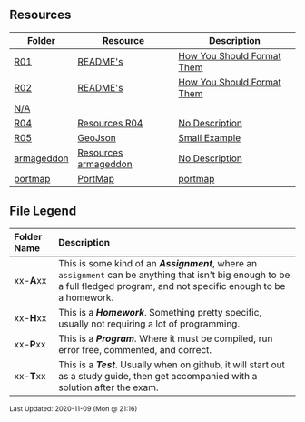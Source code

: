 ## Resources
| Folder | Resource | Description|
 | ------------|------------|------------|
 | [R01](https://github.com/rugbyprof/5443-Spatial-Data-Structures/tree/master/Resources/R01) | [ README's ](https://github.com/rugbyprof/5443-Spatial-Data-Structures/tree/master/Resources/R01) | [ How You Should Format Them](https://github.com/rugbyprof/5443-Spatial-Data-Structures/tree/master/Resources/R01) | [R01](https://github.com/rugbyprof/5443-Spatial-Data-Structures/tree/master/Resources/R01) | [ README's For Assignments](https://github.com/rugbyprof/5443-Spatial-Data-Structures/tree/master/Resources/R01) | [R01](https://github.com/rugbyprof/5443-Spatial-Data-Structures/tree/master/Resources/R01) | [ Common Errors](https://github.com/rugbyprof/5443-Spatial-Data-Structures/tree/master/Resources/R01) | [R01](https://github.com/rugbyprof/5443-Spatial-Data-Structures/tree/master/Resources/R01) | [ Example Assignment README](https://github.com/rugbyprof/5443-Spatial-Data-Structures/tree/master/Resources/R01) | [R01](https://github.com/rugbyprof/5443-Spatial-Data-Structures/tree/master/Resources/R01) | [ P02 ](https://github.com/rugbyprof/5443-Spatial-Data-Structures/tree/master/Resources/R01) | [ Bouncy Balls](https://github.com/rugbyprof/5443-Spatial-Data-Structures/tree/master/Resources/R01) | [R01](https://github.com/rugbyprof/5443-Spatial-Data-Structures/tree/master/Resources/R01) | [ Sally Smith](https://github.com/rugbyprof/5443-Spatial-Data-Structures/tree/master/Resources/R01) | [R01](https://github.com/rugbyprof/5443-Spatial-Data-Structures/tree/master/Resources/R01) | [ Description:](https://github.com/rugbyprof/5443-Spatial-Data-Structures/tree/master/Resources/R01) | [R01](https://github.com/rugbyprof/5443-Spatial-Data-Structures/tree/master/Resources/R01) | [ Files](https://github.com/rugbyprof/5443-Spatial-Data-Structures/tree/master/Resources/R01) | [R01](https://github.com/rugbyprof/5443-Spatial-Data-Structures/tree/master/Resources/R01) | [|      | File            | Description                                        |](https://github.com/rugbyprof/5443-Spatial-Data-Structures/tree/master/Resources/R01) | [R01](https://github.com/rugbyprof/5443-Spatial-Data-Structures/tree/master/Resources/R01) | [ Instructions](https://github.com/rugbyprof/5443-Spatial-Data-Structures/tree/master/Resources/R01) | [N/A](https://github.com/rugbyprof/5443-Spatial-Data-Structures/tree/master/Resources/R01) |
 | [R02](https://github.com/rugbyprof/5443-Spatial-Data-Structures/tree/master/Resources/R02) | [ README's ](https://github.com/rugbyprof/5443-Spatial-Data-Structures/tree/master/Resources/R02) | [ How You Should Format Them](https://github.com/rugbyprof/5443-Spatial-Data-Structures/tree/master/Resources/R02) | [R02](https://github.com/rugbyprof/5443-Spatial-Data-Structures/tree/master/Resources/R02) | [ GeoJson Format](https://github.com/rugbyprof/5443-Spatial-Data-Structures/tree/master/Resources/R02) | [N/A](https://github.com/rugbyprof/5443-Spatial-Data-Structures/tree/master/Resources/R02) |
 | [N/A](https://github.com/rugbyprof/5443-Spatial-Data-Structures/tree/master/Resources/N/A) |
 | [R04](https://github.com/rugbyprof/5443-Spatial-Data-Structures/tree/master/Resources/R04) | [ Resources R04 ](https://github.com/rugbyprof/5443-Spatial-Data-Structures/tree/master/Resources/R04) | [ No Description](https://github.com/rugbyprof/5443-Spatial-Data-Structures/tree/master/Resources/R04) | [N/A](https://github.com/rugbyprof/5443-Spatial-Data-Structures/tree/master/Resources/R04) |
 | [R05](https://github.com/rugbyprof/5443-Spatial-Data-Structures/tree/master/Resources/R05) | [ GeoJson ](https://github.com/rugbyprof/5443-Spatial-Data-Structures/tree/master/Resources/R05) | [ Small Example](https://github.com/rugbyprof/5443-Spatial-Data-Structures/tree/master/Resources/R05) | [N/A](https://github.com/rugbyprof/5443-Spatial-Data-Structures/tree/master/Resources/R05) |
 | [armageddon](https://github.com/rugbyprof/5443-Spatial-Data-Structures/tree/master/Resources/armageddon) | [ Resources armageddon ](https://github.com/rugbyprof/5443-Spatial-Data-Structures/tree/master/Resources/armageddon) | [ No Description](https://github.com/rugbyprof/5443-Spatial-Data-Structures/tree/master/Resources/armageddon) | [N/A](https://github.com/rugbyprof/5443-Spatial-Data-Structures/tree/master/Resources/armageddon) |
 | [portmap](https://github.com/rugbyprof/5443-Spatial-Data-Structures/tree/master/Resources/portmap) | [ PortMap](https://github.com/rugbyprof/5443-Spatial-Data-Structures/tree/master/Resources/portmap) | [portmap](https://github.com/rugbyprof/5443-Spatial-Data-Structures/tree/master/Resources/portmap) | [ What it does:](https://github.com/rugbyprof/5443-Spatial-Data-Structures/tree/master/Resources/portmap) | [portmap](https://github.com/rugbyprof/5443-Spatial-Data-Structures/tree/master/Resources/portmap) | [ Demo:](https://github.com/rugbyprof/5443-Spatial-Data-Structures/tree/master/Resources/portmap) | [portmap](https://github.com/rugbyprof/5443-Spatial-Data-Structures/tree/master/Resources/portmap) | [ Quick Preview:](https://github.com/rugbyprof/5443-Spatial-Data-Structures/tree/master/Resources/portmap) | [portmap](https://github.com/rugbyprof/5443-Spatial-Data-Structures/tree/master/Resources/portmap) | [ Layer Tree](https://github.com/rugbyprof/5443-Spatial-Data-Structures/tree/master/Resources/portmap) | [portmap](https://github.com/rugbyprof/5443-Spatial-Data-Structures/tree/master/Resources/portmap) | [ Identify](https://github.com/rugbyprof/5443-Spatial-Data-Structures/tree/master/Resources/portmap) | [portmap](https://github.com/rugbyprof/5443-Spatial-Data-Structures/tree/master/Resources/portmap) | [ Draw and Text](https://github.com/rugbyprof/5443-Spatial-Data-Structures/tree/master/Resources/portmap) | [portmap](https://github.com/rugbyprof/5443-Spatial-Data-Structures/tree/master/Resources/portmap) | [ Search JSON with autocomplete](https://github.com/rugbyprof/5443-Spatial-Data-Structures/tree/master/Resources/portmap) | [portmap](https://github.com/rugbyprof/5443-Spatial-Data-Structures/tree/master/Resources/portmap) | [ Client Side Printing](https://github.com/rugbyprof/5443-Spatial-Data-Structures/tree/master/Resources/portmap) | [portmap](https://github.com/rugbyprof/5443-Spatial-Data-Structures/tree/master/Resources/portmap) | [ Mobile View](https://github.com/rugbyprof/5443-Spatial-Data-Structures/tree/master/Resources/portmap) | [N/A](https://github.com/rugbyprof/5443-Spatial-Data-Structures/tree/master/Resources/portmap) |
 
    
## File Legend

| Folder Name | Description |
|:-----------|:-------------|
|xx-**A**xx | This is some kind of an ***Assignment***, where an `assignment` can be anything that isn't big enough to be a full fledged program, and not specific enough to be a homework. |
|xx-**H**xx | This is a ***Homework***. Something pretty specific, usually not requiring a lot of programming. |
|xx-**P**xx | This is a ***Program***. Where it must be compiled, run error free, commented, and correct. |
|xx-**T**xx | This is a ***Test***. Usually when on github, it will start out as a study guide, then get accompanied with a solution after the exam. |

    
<sup>Last Updated: 2020-11-09 (Mon @ 21:16)</sup>